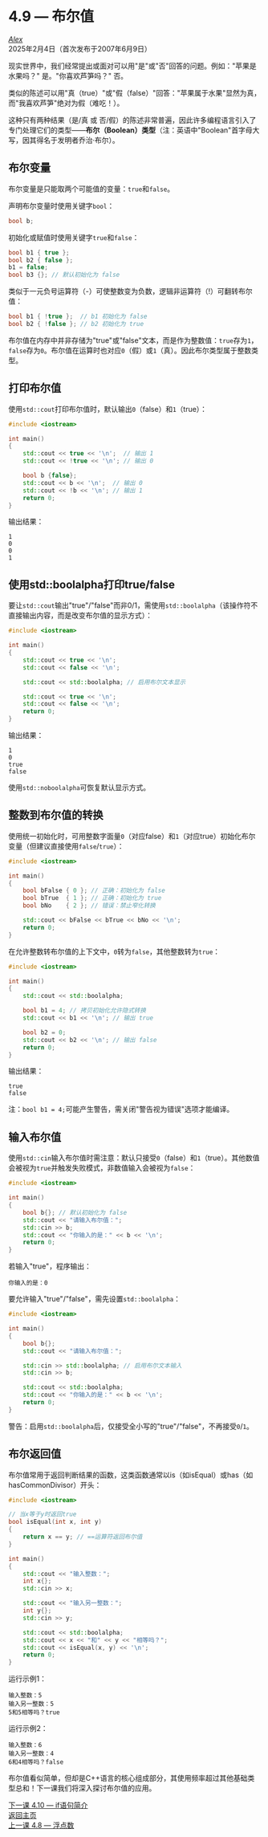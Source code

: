 4.9 — 布尔值  
=====================  

[*Alex*](https://www.learncpp.com/author/Alex/ "查看 Alex 的所有文章")  
2025年2月4日（首次发布于2007年6月9日）  

现实世界中，我们经常提出或面对可以用"是"或"否"回答的问题。例如："苹果是水果吗？" 是。"你喜欢芦笋吗？" 否。  

类似的陈述可以用"真（true）"或"假（false）"回答："苹果属于水果"显然为真，而"我喜欢芦笋"绝对为假（难吃！）。  

这种只有两种结果（是/真 或 否/假）的陈述非常普遍，因此许多编程语言引入了专门处理它们的类型——**布尔（Boolean）类型**（注：英语中"Boolean"首字母大写，因其得名于发明者乔治·布尔）。  

布尔变量  
----------------  

布尔变量是只能取两个可能值的变量：`true`和`false`。  

声明布尔变量时使用关键字`bool`：  
```cpp
bool b;
```  

初始化或赋值时使用关键字`true`和`false`：  
```cpp
bool b1 { true };
bool b2 { false };
b1 = false;
bool b3 {}; // 默认初始化为 false
```  

类似于一元负号运算符（-）可使整数变为负数，逻辑非运算符（!）可翻转布尔值：  
```cpp
bool b1 { !true };  // b1 初始化为 false
bool b2 { !false }; // b2 初始化为 true
```  

布尔值在内存中并非存储为"true"或"false"文本，而是作为整数值：`true`存为`1`，`false`存为`0`。布尔值在运算时也对应`0`（假）或`1`（真）。因此布尔类型属于整数类型。  

打印布尔值  
----------------  

使用`std::cout`打印布尔值时，默认输出`0`（false）和`1`（true）：  
```cpp
#include <iostream>

int main()
{
    std::cout << true << '\n';  // 输出 1
    std::cout << !true << '\n'; // 输出 0

    bool b {false};
    std::cout << b << '\n';  // 输出 0
    std::cout << !b << '\n'; // 输出 1
    return 0;
}
```  
输出结果：  
```
1
0
0
1
```  

使用std::boolalpha打印true/false  
----------------  

要让`std::cout`输出"true"/"false"而非0/1，需使用`std::boolalpha`（该操作符不直接输出内容，而是改变布尔值的显示方式）：  
```cpp
#include <iostream>

int main()
{
    std::cout << true << '\n';
    std::cout << false << '\n';

    std::cout << std::boolalpha; // 启用布尔文本显示

    std::cout << true << '\n';
    std::cout << false << '\n';
    return 0;
}
```  
输出结果：  
```
1
0
true
false
```  
使用`std::noboolalpha`可恢复默认显示方式。  

整数到布尔值的转换  
----------------  

使用统一初始化时，可用整数字面量`0`（对应false）和`1`（对应true）初始化布尔变量（但建议直接使用`false`/`true`）：  
```cpp
#include <iostream>

int main()
{
    bool bFalse { 0 }; // 正确：初始化为 false
    bool bTrue  { 1 }; // 正确：初始化为 true
    bool bNo    { 2 }; // 错误：禁止窄化转换

    std::cout << bFalse << bTrue << bNo << '\n';
    return 0;
}
```  

在允许整数转布尔值的上下文中，`0`转为`false`，其他整数转为`true`：  
```cpp
#include <iostream>

int main()
{
    std::cout << std::boolalpha;

    bool b1 = 4; // 拷贝初始化允许隐式转换
    std::cout << b1 << '\n'; // 输出 true

    bool b2 = 0; 
    std::cout << b2 << '\n'; // 输出 false
    return 0;
}
```  
输出结果：  
```
true
false
```  
注：`bool b1 = 4;`可能产生警告，需关闭"警告视为错误"选项才能编译。  

输入布尔值  
----------------  

使用`std::cin`输入布尔值时需注意：默认只接受`0`（false）和`1`（true）。其他数值会被视为`true`并触发失败模式，非数值输入会被视为`false`：  
```cpp
#include <iostream>

int main()
{
    bool b{}; // 默认初始化为 false
    std::cout << "请输入布尔值：";
    std::cin >> b;
    std::cout << "你输入的是：" << b << '\n';
    return 0;
}
```  
若输入"true"，程序输出：  
```
你输入的是：0
```  

要允许输入"true"/"false"，需先设置`std::boolalpha`：  
```cpp
#include <iostream>

int main()
{
    bool b{};
    std::cout << "请输入布尔值：";

    std::cin >> std::boolalpha; // 启用布尔文本输入
    std::cin >> b;

    std::cout << std::boolalpha;
    std::cout << "你输入的是：" << b << '\n';
    return 0;
}
```  
警告：启用`std::boolalpha`后，仅接受全小写的"true"/"false"，不再接受`0`/`1`。  

布尔返回值  
----------------  

布尔值常用于返回判断结果的函数，这类函数通常以is（如isEqual）或has（如hasCommonDivisor）开头：  
```cpp
#include <iostream>

// 当x等于y时返回true
bool isEqual(int x, int y)
{
    return x == y; // ==运算符返回布尔值
}

int main()
{
    std::cout << "输入整数：";
    int x{};
    std::cin >> x;

    std::cout << "输入另一整数：";
    int y{};
    std::cin >> y;

    std::cout << std::boolalpha;    
    std::cout << x << "和" << y << "相等吗？";
    std::cout << isEqual(x, y) << '\n';
    return 0;
}
```  
运行示例1：  
```
输入整数：5
输入另一整数：5
5和5相等吗？true
```  
运行示例2：  
```
输入整数：6
输入另一整数：4
6和4相等吗？false
```  

布尔值看似简单，但却是C++语言的核心组成部分，其使用频率超过其他基础类型总和！下一课我们将深入探讨布尔值的应用。  

[下一课 4.10 — if语句简介](Chapter-4/lesson4.10-introduction-to-if-statements.md)  
[返回主页](/)  
[上一课 4.8 — 浮点数](Chapter-4/lesson4.8-floating-point-numbers.md)